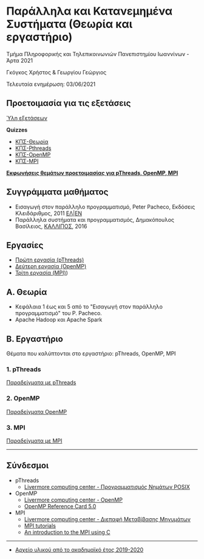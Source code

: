 # Παράλληλα και Κατανεμημένα Συστήματα (Θεωρία και εργαστήριο)

Τμήμα Πληροφορικής και Τηλεπικοινωνιών Πανεπιστημίου Ιωαννίνων - Άρτα 2021

Γκόγκος Χρήστος & Γεωργίου Γεώργιος 

Τελευταία ενημέρωση: 03/06/2021

## Προετοιμασία για τις εξετάσεις

[Ύλη εξετάσεων](./teliki2021.md) 

**Quizzes**

* [ΚΠΣ-Θεωρία](https://forms.office.com/Pages/ResponsePage.aspx?id=KqW-CNNaJ0aVSV_zplZ2vipdBmu1BS9Kl7T5PdVBgURUMUlQTFlXR1dIMjg1M0MzQ0hKVDlMNEU4Ui4u)
* [ΚΠΣ-Pthreads](https://forms.office.com/Pages/ResponsePage.aspx?id=KqW-CNNaJ0aVSV_zplZ2vipdBmu1BS9Kl7T5PdVBgURUNU5aQzdNMFkzNVlCUVBHWDRQN0tLOEVSVy4u)
* [ΚΠΣ-OpenMP](https://forms.office.com/Pages/ResponsePage.aspx?id=KqW-CNNaJ0aVSV_zplZ2vipdBmu1BS9Kl7T5PdVBgURUNEtPV1ZZQUZWQ1lIV1gyTjVWSU5EWjlJUC4u)
* [ΚΠΣ-MPI](https://forms.office.com/Pages/ResponsePage.aspx?id=KqW-CNNaJ0aVSV_zplZ2vipdBmu1BS9Kl7T5PdVBgURUOElQT0tXSVBURzlCRUNFQ0lRSVZLVFYxUy4u)

**[Εκφωνήσεις θεμάτων προετοιμασίας για pThreads, OpenMP, MPI](./exams_preparation/exams_prep_pthreads_openmp_mpi.pdf)**

## Συγγράμματα μαθήματος

* Εισαγωγή στον παράλληλο προγραμματισμό, Peter Pacheco, Εκδόσεις Κλειδάριθμος, 2011 [ΕΛ](http://www.klidarithmos.gr/eisagwgh-ston-parallhlo-programmatismo)\|[EN](https://www.cs.usfca.edu/~peter/ipp/) 
* Παράλληλα συστήματα και προγραμματισμός, Δημακόπουλος Βασίλειος, [ΚΑΛΛΙΠΟΣ](https://repository.kallipos.gr/handle/11419/3209), 2016

## Εργασίες

* [Πρώτη εργασία (pThreads)](./assignment2021_1/index.md)
* [Δεύτερη εργασία (OpenMP)](./assignment2021_2/index.md)
* [Τρίτη εργασία (MPI)](./assignment2021_3/index.md))

## Α. Θεωρία

* Κεφάλαια 1 έως και 5 από το "Εισαγωγή στον παράλληλο προγραμματισμό" του P. Pacheco.
* Apache Hadoop και Apache Spark

## Β. Εργαστήριο

Θέματα που καλύπτονται στο εργαστήριο: pThreads, OpenMP, MPI

### 1. pThreads

[Παραδείγματα με pThreads](./lab_pthreads/README.md)

### 2. OpenMP

[Παραδείγματα OpenMP](./lab_omp/README.md)


### 3. MPI

[Παραδείγματα με MPI](./lab_mpi/README.md)

---

## Σύνδεσμοι

* pThreads
  * [Livermore computing center - Προγραμματισμός Νημάτων POSIX](http://pdplab.it.uom.gr/teaching/llnl-gr/POSIX%20Threads%20Programming.htm)
* OpenMP
  * [Livermore computing center - OpenMP](http://pdplab.it.uom.gr/teaching/llnl-gr/OpenMP.html)
  * [OpenMP Reference Card 5.0](./resources/OpenMPRef-5.0-111802.pdf)
* MPI 
  * [Livermore computing center - Διεπαφή Μεταβίβασης Μηνυμάτων](http://pdplab.it.uom.gr/teaching/llnl-gr/Message%20Passing%20Interface%20%28MPI%29.htm)
  * [MPI tutorials](http://mpitutorial.com/tutorials/)
  * [An introduction to the MPI using C](http://condor.cc.ku.edu/~grobe/docs/intro-MPI-C.shtml)

---

* [Αρχείο υλικού από το ακαδημαϊκό έτος 2019-2020](./archive/README.md)

